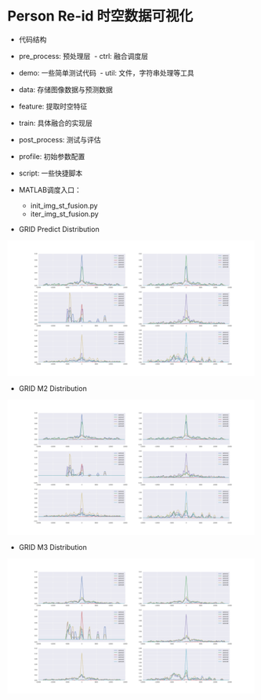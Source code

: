 # Person Re-id 时空数据可视化

- 代码结构
 - pre_process: 预处理层
 - ctrl: 融合调度层
 - demo: 一些简单测试代码
 - util: 文件，字符串处理等工具
 - data: 存储图像数据与预测数据
 - feature: 提取时空特征
 - train: 具体融合的实现层
 - post_process: 测试与评估
 - profile: 初始参数配置
 - script: 一些快捷脚本
 - MATLAB调度入口：
   - init_img_st_fusion.py
   - iter_img_st_fusion.py

- GRID Predict Distribution

![](viz_result/grid_predict_dist.png)

- GRID M2 Distribution

![](viz_result/grid_m2_dist.png)

- GRID M3 Distribution

![](viz_result/grid_m3_dist.png)

    
                      
